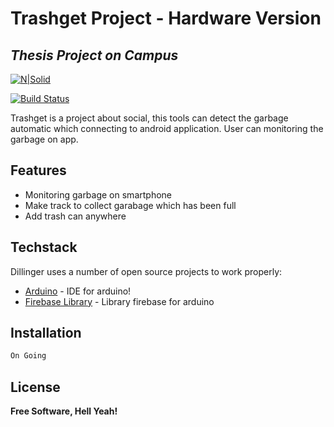 # Trashget Project - Hardware Version
## _Thesis Project on Campus_

[![N|Solid](https://4.bp.blogspot.com/-L0gB6SYxsDU/Wq2m6mnVVCI/AAAAAAAASqQ/XUcQKO6tHPEmGGKkzvT7qrdFTGIcsc-NgCLcBGAs/s1600/Android_Arduino_Logo.png)](https://cektrend.com)

[![Build Status](https://travis-ci.org/joemccann/dillinger.svg?branch=master)](https://travis-ci.org/joemccann/dillinger)

Trashget is a project about social, this tools can detect the garbage automatic which connecting to android application. User can monitoring the garbage on app.

## Features

- Monitoring garbage on smartphone
- Make track to collect garabage which has been full
- Add trash can anywhere

## Techstack

Dillinger uses a number of open source projects to work properly:

- [Arduino](https://arduino.cc/) - IDE for arduino!
- [Firebase Library](https://github.com/mobizt/Firebase-ESP-Client) - Library firebase for arduino

## Installation

```sh
On Going
```

## License

**Free Software, Hell Yeah!**
